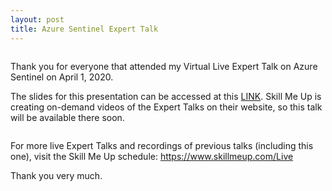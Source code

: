 ```yaml
---
layout: post
title: Azure Sentinel Expert Talk
---
```


<!-- wp:image {"id":582,"sizeSlug":"large"} -->
<figure class="wp-block-image size-large"><img src="https://captainhyperscaler.files.wordpress.com/2020/04/slide1.png?w=1024" alt="" class="wp-image-582"/></figure>
<!-- /wp:image -->

<!-- wp:paragraph -->
<p>Thank you for everyone that attended my Virtual Live Expert Talk on Azure Sentinel on April 1, 2020.</p>
<!-- /wp:paragraph -->

<!-- wp:paragraph -->
<p>The slides for this presentation can be accessed at this <a rel="noreferrer noopener" href="https://1drv.ms/b/s!AnhcLZgTAB_RipgyYo_jmQl3Nwuweg?e=9G4H8J" target="_blank">LINK</a>.  Skill Me Up is creating on-demand videos of the Expert Talks on their website, so this talk will be available there soon.</p>
<!-- /wp:paragraph -->

<!-- wp:image {"id":583,"sizeSlug":"large"} -->
<figure class="wp-block-image size-large"><img src="https://captainhyperscaler.files.wordpress.com/2020/04/slide3.png?w=1024" alt="" class="wp-image-583"/></figure>
<!-- /wp:image -->

<!-- wp:paragraph -->
<p>For more live Expert Talks and recordings of previous talks (including this one), visit the Skill Me Up schedule: <a rel="noreferrer noopener" href="https://www.skillmeup.com/Live" target="_blank">https://www.skillmeup.com/Live</a></p>
<!-- /wp:paragraph -->

<!-- wp:paragraph -->
<p>Thank you very much.</p>
<!-- /wp:paragraph -->

<!-- wp:image {"id":584,"sizeSlug":"large"} -->
<figure class="wp-block-image size-large"><img src="https://captainhyperscaler.files.wordpress.com/2020/04/slide27.png?w=1024" alt="" class="wp-image-584"/></figure>
<!-- /wp:image -->
